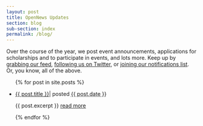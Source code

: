 ```yaml
---
layout: post
title: OpenNews Updates
section: blog
sub-section: index
permalink: /blog/
---
```


<p class="bodybig">Over the course of the year, we post event announcements, applications for scholarships and to participate in events, and lots more. Keep up by <a href="/feed.xml">grabbing our feed</a>, <a href="https://twitter.com/opennews">following us on Twitter</a>, or <a href="http://eepurl.com/czSVTL">joining our notifications list</a>. Or, you know, all of the above.</p>

<ul class = "bloglist">
  {% for post in site.posts %}
    <li>
      <p class="blogtitle"><a href="{{ post.url }}">{{ post.title }}</a><span class="blogdate">| posted <abbr class="timeago" title="{{ post.date }}">{{ post.date }}</abbr></span></>
      <p class="excerpt">{{ post.excerpt }}&nbsp;<a href="{{ post.url }}">read more</a>
    </li>
  {% endfor %}
</ul>
